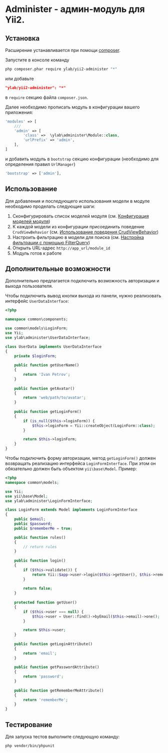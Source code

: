 # Administer - админ-модуль для Yii2.

## Установка

Расширение устанавливается при помощи [composer](http://getcomposer.org/download).

Запустите в консоле команду
```bash
php composer.phar require ylab/yii2-administer "*"
```
или добавьте
```json
"ylab/yii2-administer": "*"
```
в `require` секцию файла `composer.json`.

Далее необходимо прописать модуль в конфигурации вашего приложения:
```php
'modules' => [
    ///
    'admin' => [
        'class' =>  \ylab\administer\Module::class,
        'urlPrefix' => 'admin',
    ],
]
```
и добавить модуль в `bootstrap` секцию конфигурации (необходимо для определения правил `UrlManager`)
```php
'bootstrap' => ['admin'],
```

## Использование

Для добавления и последующего использования модели в модуле необходимо проделать следующие шаги:

1) Сконфигурировать список моделей модуля (см. [Конфигурация моделей модуля](docs/ru/01-module-models-configuration.md))
2) К каждой модели из конфигурации присоединить поведение `CrudViewBehavior` (см.
[Использование поведения CrudViewBehavior](docs/ru/02-crudviewbehavior-configuration.md))
3) Настроить фильтрацию в модели для поиска (см. [Настройка фильтрации с помощью FilterQuery](docs/ru/03-filterquery.md))
4) Открыть URL-адрес `http://app_url/module_id`
5) Модуль готов к работе

## Дополнительные возможности
Дополнительно предлагается подключить возможность авторизации и выхода пользователя.

Чтобы подключить вывод кнопки выхода из панели, нужно реализовать интерфейс `UserDataInterface`:
```php
<?php

namespace common\components;

use common\models\LoginForm;
use Yii;
use ylab\administer\UserDataInterface;

class UserData implements UserDataInterface
{
    private $loginForm;
    
    public function getUserName()
    {
        return 'Ivan Petrov';
    }
    
    public function getAvatar()
    {
        return 'web/path/to/avatar';
    }
    
    public function getLoginForm()
    {
        if (is_null($this->loginForm)) {
            $this->loginForm = Yii::createObject(LoginForm::class);
        }

        return $this->loginForm;
    }
}

```
Чтобы подключить форму авторизации, метод `getLoginForm()` должен
возвращать реализацию интерфейса `LoginFormInterface`. При этом он обязательно должен быть
объектом `yii\base\Model`. Пример:
```php
<?php
namespace common\models;

use Yii;
use yii\base\Model;
use ylab\administer\LoginFormInterface;

class LoginForm extends Model implements LoginFormInterface
{
    public $email;
    public $password;
    public $rememberMe = true;

    public function rules()
    {
        // return rules
    }
    
    public function login()
    {
        if ($this->validate()) {
            return Yii::$app->user->login($this->getUser(), $this->rememberMe ? 3600 * 24 * 30 : 0);
        }
        
        return false;
    }
    
    protected function getUser()
    {
        if ($this->user === null) {
            $this->user = User::find()->byEmail($this->email)->one();
        }

        return $this->user;
    }
    
    public function getLoginAttribute()
    {
        return 'email';
    }
    
    public function getPasswordAttribute()
    {
        return 'password';
    }
    
    public function getRememberMeAttribute()
    {
        return 'rememberMe';
    }
}

```

## Тестирование

Для запуска тестов выполните следующую команду:
```bash
php vendor/bin/phpunit
```
